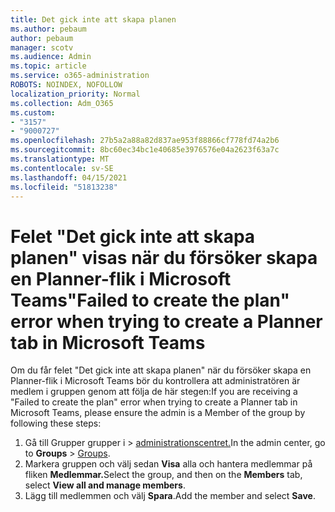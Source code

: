 ```yaml
---
title: Det gick inte att skapa planen
ms.author: pebaum
author: pebaum
manager: scotv
ms.audience: Admin
ms.topic: article
ms.service: o365-administration
ROBOTS: NOINDEX, NOFOLLOW
localization_priority: Normal
ms.collection: Adm_O365
ms.custom:
- "3157"
- "9000727"
ms.openlocfilehash: 27b5a2a88a82d837ae953f88866cf778fd74a2b6
ms.sourcegitcommit: 8bc60ec34bc1e40685e3976576e04a2623f63a7c
ms.translationtype: MT
ms.contentlocale: sv-SE
ms.lasthandoff: 04/15/2021
ms.locfileid: "51813238"
---
```

# <a name="failed-to-create-the-plan-error-when-trying-to-create-a-planner-tab-in-microsoft-teams"></a><span data-ttu-id="6ee68-102">Felet "Det gick inte att skapa planen" visas när du försöker skapa en Planner-flik i Microsoft Teams</span><span class="sxs-lookup"><span data-stu-id="6ee68-102">"Failed to create the plan" error when trying to create a Planner tab in Microsoft Teams</span></span>

<span data-ttu-id="6ee68-103">Om du får felet "Det gick inte att skapa planen" när du försöker skapa en Planner-flik i Microsoft Teams bör du kontrollera att administratören är medlem i gruppen genom att följa de här stegen:</span><span class="sxs-lookup"><span data-stu-id="6ee68-103">If you are receiving a "Failed to create the plan" error when trying to create a Planner tab in Microsoft Teams, please ensure the admin is a Member of the group by following these steps:</span></span>

1. <span data-ttu-id="6ee68-104">Gå till Grupper grupper i  >  [administrationscentret.](https://admin.microsoft.com/Adminportal/Home?source=applauncher#/groups)</span><span class="sxs-lookup"><span data-stu-id="6ee68-104">In the admin center, go to **Groups** > [Groups](https://admin.microsoft.com/Adminportal/Home?source=applauncher#/groups).</span></span> 
2. <span data-ttu-id="6ee68-105">Markera gruppen och välj sedan **Visa** alla och hantera medlemmar på fliken **Medlemmar.**</span><span class="sxs-lookup"><span data-stu-id="6ee68-105">Select the group, and then on the **Members** tab, select **View all and manage members**.</span></span>
3. <span data-ttu-id="6ee68-106">Lägg till medlemmen och välj **Spara**.</span><span class="sxs-lookup"><span data-stu-id="6ee68-106">Add the member and select **Save**.</span></span>